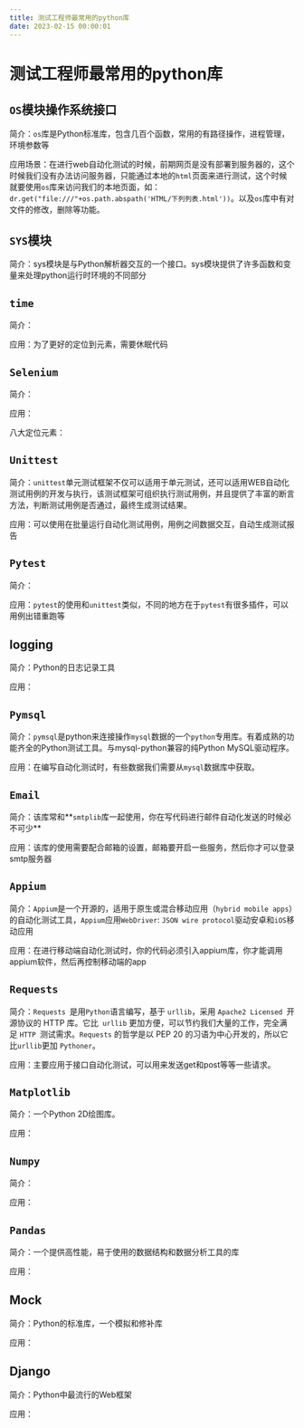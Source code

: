 ```yaml
---
title: 测试工程师最常用的python库
date: 2023-02-15 00:00:01
---
```


# 测试工程师最常用的python库

## `OS`模块操作系统接口

简介：`os`库是Python标准库，包含几百个函数，常用的有路径操作，进程管理，环境参数等

应用场景：在进行web自动化测试的时候，前期网页是没有部署到服务器的，这个时候我们没有办法访问服务器，只能通过本地的`html`页面来进行测试，这个时候就要使用`os`库来访问我们的本地页面，如：`dr.get("file:///"+os.path.abspath('HTML/下列列表.html'))`。以及`os`库中有对文件的修改，删除等功能。

## `SYS`模块

简介：sys模块是与Python解析器交互的一个接口。sys模块提供了许多函数和变量来处理python运行时环境的不同部分

## `time`

简介：

应用：为了更好的定位到元素，需要休眠代码

## `Selenium`

简介：

应用：

八大定位元素：

## `Unittest`

简介：`unittest`单元测试框架不仅可以适用于单元测试，还可以适用WEB自动化测试用例的开发与执行，该测试框架可组织执行测试用例，并且提供了丰富的断言方法，判断测试用例是否通过，最终生成测试结果。

应用：可以使用在批量运行自动化测试用例，用例之间数据交互，自动生成测试报告

## `Pytest`

简介：

应用：`pytest`的使用和`unittest`类似，不同的地方在于`pytest`有很多插件，可以用例出错重跑等

## logging

简介：Python的日志记录工具

应用：

## `Pymsql`

简介：`pymsql`是python来连接操作`mysql`数据的一个`python`专用库。有着成熟的功能齐全的Python测试工具。与mysql-python兼容的纯Python MySQL驱动程序。

应用：在编写自动化测试时，有些数据我们需要从`mysql`数据库中获取。

## `Email`

简介：该库常和**`smtplib`库一起使用，你在写代码进行邮件自动化发送的时候必不可少**

应用：该库的使用需要配合邮箱的设置，邮箱要开启一些服务，然后你才可以登录smtp服务器

## `Appium`

简介：`Appium`是一个开源的，适用于原生或混合移动应用（` hybrid mobile apps `）的自动化测试工具，`Appium`应用`WebDriver`: `JSON wire protocol`驱动安卓和`iOS`移动应用

应用：在进行移动端自动化测试时，你的代码必须引入appium库，你才能调用appium软件，然后再控制移动端的app

## `Requests`

简介：`Requests `是用`Python`语言编写，基于 `urllib`，采用 `Apache2 Licensed `开源协议的 HTTP 库。它比` urllib` 更加方便，可以节约我们大量的工作，完全满足 `HTTP `测试需求。`Requests` 的哲学是以 PEP 20 的习语为中心开发的，所以它比` urllib `更加 `Pythoner`。

应用：主要应用于接口自动化测试，可以用来发送get和post等等一些请求。

## `Matplotlib`

简介：一个Python 2D绘图库。

应用：

## `Numpy`

简介：

应用：

## `Pandas`

简介：一个提供高性能，易于使用的数据结构和数据分析工具的库

应用：

## Mock

简介：Python的标准库，一个模拟和修补库

应用：

## Django

简介：Python中最流行的Web框架

应用：